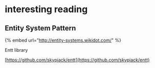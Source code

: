 # interesting reading

## Entity System Pattern

{% embed url="http://entity-systems.wikidot.com/" %}

Entt library

[https://github.com/skypjack/entt](https://github.com/skypjack/entt)
